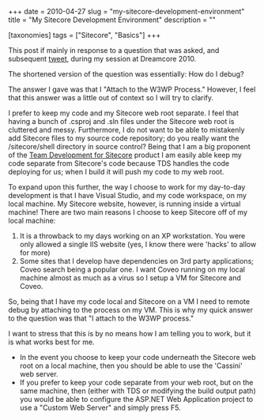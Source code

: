 +++
date = 2010-04-27
slug = "my-sitecore-development-environment"
title = "My Sitecore Development Environment"
description = ""

[taxonomies]
tags = ["Sitecore", "Basics"]
+++

This post if mainly in response to a question that was asked, and subsequent [tweet](http://twitter.com/techphoria414/statuses/12657227972), during my session at Dreamcore 2010.

<!-- more -->

The shortened version of the question was essentially: How do I debug?

The answer I gave was that I "Attach to the W3WP Process." However, I feel that this answer was a little out of context so I will try to clarify.

I prefer to keep my code and my Sitecore web root separate. I feel that having a bunch of .csproj and .sln files under the Sitecore web root is cluttered and messy. Furthermore, I do not want to be able to mistakenly add Sitecore files to my source code repository; do you really want the /sitecore/shell directory in source control? Being that I am a big proponent of the [Team Development for Sitecore](http://www.hhogdev.com/products/team-development-for-sitecore.aspx) product I am easily able keep my code separate from Sitecore's code because TDS handles the code deploying for us; when I build it will push my code to my web root.

To expand upon this further, the way I choose to work for my day-to-day development is that I have Visual Studio, and my code workspace, on my local machine. My Sitecore website, however, is running inside a virtual machine! There are two main reasons I choose to keep Sitecore off of my local machine:

1.  It is a throwback to my days working on an XP workstation. You were only allowed a single IIS website (yes, I know there were 'hacks' to allow for more)
2.  Some sites that I develop have dependencies on 3rd party applications; Coveo search being a popular one. I want Coveo running on my local machine almost as much as a virus so I setup a VM for Sitecore and Coveo.

So, being that I have my code local and Sitecore on a VM I need to remote debug by attaching to the process on my VM. This is why my quick answer to the question was that "I attach to the W3WP process."

I want to stress that this is by no means how I am telling you to work, but it is what works best for me.

*   In the event you choose to keep your code underneath the Sitecore web root on a local machine, then you should be able to use the 'Cassini' web server. 
*   If you prefer to keep your code separate from your web root, but on the same machine, then (either with TDS or modifying the build output path) you would be able to configure the ASP.NET Web Application project to use a "Custom Web Server" and simply press F5.